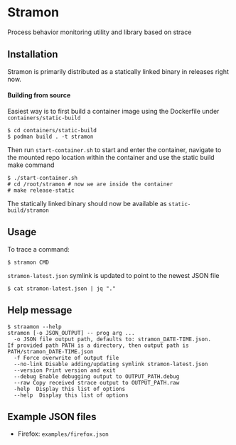 # Stramon
Process behavior monitoring utility and library based on strace

## Installation

Stramon is primarily distributed as a statically linked binary
in releases right now.

#### Building from source

Easiest way is to first build a container image using the Dockerfile under `containers/static-build`

```
$ cd containers/static-build
$ podman build . -t stramon
```

Then run `start-container.sh` to start and enter the container, navigate to the
mounted repo location within the container and use the static build make command

```
$ ./start-container.sh
# cd /root/stramon # now we are inside the container
# make release-static
```

The statically linked binary should now be available as `static-build/stramon`

## Usage

To trace a command:
```
$ stramon CMD
```

`stramon-latest.json` symlink is updated to point
to the newest JSON file

```
$ cat stramon-latest.json | jq "."
```

## Help message

```
$ straamon --help
stramon [-o JSON_OUTPUT] -- prog arg ...
  -o JSON file output path, defaults to: stramon_DATE-TIME.json.
If provided path PATH is a directory, then output path is PATH/stramon_DATE-TIME.json
  -f Force overwrite of output file
  --no-link Disable adding/updating symlink stramon-latest.json
  --version Print version and exit
  --debug Enable debugging output to OUTPUT_PATH.debug
  --raw Copy received strace output to OUTPUT_PATH.raw
  -help  Display this list of options
  --help  Display this list of options
```

## Example JSON files

- Firefox: `examples/firefox.json`
